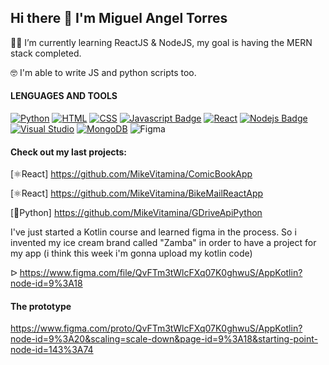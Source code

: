 ## Hi there 👋 I'm Miguel Angel Torres

<!--
**MikeVitamina/MikeVitamina** is a ✨ _special_ ✨ repository because its `README.md` (this file) appears on your GitHub profile.

Here are some ideas to get you started:

- 🔭 I’m currently working on ...
- 🌱 I’m currently learning ...
- 👯 I’m looking to collaborate on ...
- 🤔 I’m looking for help with ...
- 💬 Ask me about ...
- 📫 How to reach me: ...
- 😄 Pronouns: ...
- ⚡ Fun fact: ...
![Typescript](https://img.shields.io/badge/TypeScript-007ACC?style=for-the-badge&logo=typescript&logoColor=white)
-->
 🔭🔰 I’m currently learning ReactJS & NodeJS, my goal is having the MERN stack completed. 
 
 🤓 I'm able to write JS and python scripts too.
 
 #### LENGUAGES AND TOOLS


[![Python](https://img.shields.io/badge/Python-3776AB?style=for-the-badge&logo=python&logoColor=white)](#) [![HTML](https://img.shields.io/badge/HTML5-E34F26?style=for-the-badge&logo=html5&logoColor=white)](#) [![CSS](https://img.shields.io/badge/CSS-239120?&style=for-the-badge&logo=css3&logoColor=white)](#) [![Javascript Badge](https://img.shields.io/badge/JavaScript-F7DF1E?style=for-the-badge&logo=javascript&logoColor=black)](#) [![React](https://img.shields.io/badge/react-%2320232a.svg?style=for-the-badge&logo=react&logoColor=%2361DAFB)](#) [![Nodejs Badge](https://img.shields.io/badge/Node.js-43853D?style=for-the-badge&logo=node.js&logoColor=white)](#) [![Visual Studio](https://img.shields.io/badge/VisualStudio-5C2D91.svg?style=for-the-badge&logo=visual-studio&logoColor=white)](#) [![MongoDB](https://img.shields.io/badge/MongoDB-4EA94B?style=for-the-badge&logo=mongodb&logoColor=white)](#) ![Figma](https://img.shields.io/badge/figma-%23F24E1E.svg?style=for-the-badge&logo=figma&logoColor=white) 


#### Check out my last projects: 


[⚛️React] https://github.com/MikeVitamina/ComicBookApp

[⚛️React]  https://github.com/MikeVitamina/BikeMailReactApp 

[🐍Python] https://github.com/MikeVitamina/GDriveApiPython

I've just started a Kotlin course and learned figma in the process. So i invented my ice cream brand called "Zamba" in order to have a project for my app (i think this week i'm gonna upload my kotlin code) 


ᐅ https://www.figma.com/file/QvFTm3tWlcFXq07K0ghwuS/AppKotlin?node-id=9%3A18
#### The prototype

https://www.figma.com/proto/QvFTm3tWlcFXq07K0ghwuS/AppKotlin?node-id=9%3A20&scaling=scale-down&page-id=9%3A18&starting-point-node-id=143%3A74



